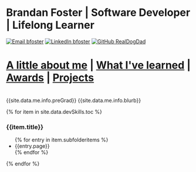 # Brandan Foster | Software Developer | Lifelong Learner
[![Email bfoster](https://img.shields.io/badge/Email-brandan@getfoster.net-8B89CC?style=for-the-badge&logo=ProtonMail)](mailto:brandan@getfoster.net)
[![LinkedIn bfoster](https://img.shields.io/badge/LinkedIn-getfoster-0A66C2?style=for-the-badge&logo=linkedin)](https://www.linkedin.com/in/getfoster/)
[![GitHub RealDogDad](https://img.shields.io/badge/GitHub-@RealDogDad-181717?style=for-the-badge&logo=github)](https://www.linkedin.com/in/getfoster/)
<br>
# [A little about me](/pages/about.md)   | [What I've learned](/pages/cv.md) | [Awards](/pages/awards.md) | [Projects](/pages/projects.md)
<br>
{{site.data.me.info.preGrad}}
{{site.data.me.info.blurb}}

<br>

{% for item in site.data.devSkills.toc %}
<h3>{{item.title}}</h3>
<ul>
{% for entry in item.subfolderitems %}
<li>{{entry.page}}</li>
{% endfor %}
</ul>
{% endfor %}
<!-- [![Twitter realdogdad](https://img.shields.io/badge/Twitter-@real_dog_dad-9cf?style=for-the-badge&logo=twitter)](https://twitter.com/real_dog_dad)-->